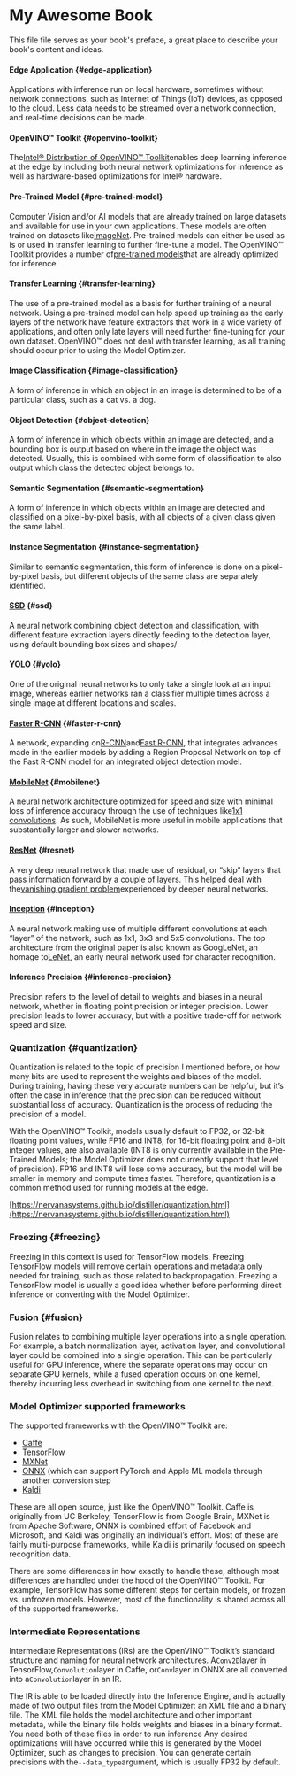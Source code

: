 # My Awesome Book

This file file serves as your book's preface, a great place to describe your book's content and ideas.

#### Edge Application {#edge-application}

Applications with inference run on local hardware, sometimes without network connections, such as Internet of Things \(IoT\) devices, as opposed to the cloud. Less data needs to be streamed over a network connection, and real-time decisions can be made.

#### OpenVINO™ Toolkit {#openvino-toolkit}

The[Intel® Distribution of OpenVINO™ Toolkit](https://software.intel.com/en-us/openvino-toolkit)enables deep learning inference at the edge by including both neural network optimizations for inference as well as hardware-based optimizations for Intel® hardware.

#### Pre-Trained Model {#pre-trained-model}

Computer Vision and/or AI models that are already trained on large datasets and available for use in your own applications. These models are often trained on datasets like[ImageNet](https://en.wikipedia.org/wiki/ImageNet). Pre-trained models can either be used as is or used in transfer learning to further fine-tune a model. The OpenVINO™ Toolkit provides a number of[pre-trained models](https://software.intel.com/en-us/openvino-toolkit/documentation/pretrained-models)that are already optimized for inference.

#### Transfer Learning {#transfer-learning}

The use of a pre-trained model as a basis for further training of a neural network. Using a pre-trained model can help speed up training as the early layers of the network have feature extractors that work in a wide variety of applications, and often only late layers will need further fine-tuning for your own dataset. OpenVINO™ does not deal with transfer learning, as all training should occur prior to using the Model Optimizer.

#### Image Classification {#image-classification}

A form of inference in which an object in an image is determined to be of a particular class, such as a cat vs. a dog.

#### Object Detection {#object-detection}

A form of inference in which objects within an image are detected, and a bounding box is output based on where in the image the object was detected. Usually, this is combined with some form of classification to also output which class the detected object belongs to.

#### Semantic Segmentation {#semantic-segmentation}

A form of inference in which objects within an image are detected and classified on a pixel-by-pixel basis, with all objects of a given class given the same label.

#### Instance Segmentation {#instance-segmentation}

Similar to semantic segmentation, this form of inference is done on a pixel-by-pixel basis, but different objects of the same class are separately identified.

#### [SSD](https://arxiv.org/abs/1512.02325) {#ssd}

A neural network combining object detection and classification, with different feature extraction layers directly feeding to the detection layer, using default bounding box sizes and shapes/

#### [YOLO](https://arxiv.org/abs/1506.02640) {#yolo}

One of the original neural networks to only take a single look at an input image, whereas earlier networks ran a classifier multiple times across a single image at different locations and scales.

#### [Faster R-CNN](https://arxiv.org/abs/1506.01497) {#faster-r-cnn}

A network, expanding on[R-CNN](https://arxiv.org/pdf/1311.2524.pdf)and[Fast R-CNN](https://arxiv.org/pdf/1504.08083.pdf), that integrates advances made in the earlier models by adding a Region Proposal Network on top of the Fast R-CNN model for an integrated object detection model.

#### [MobileNet](https://arxiv.org/abs/1704.04861) {#mobilenet}

A neural network architecture optimized for speed and size with minimal loss of inference accuracy through the use of techniques like[1x1 convolutions](https://stats.stackexchange.com/questions/194142/what-does-1x1-convolution-mean-in-a-neural-network). As such, MobileNet is more useful in mobile applications that substantially larger and slower networks.

#### [ResNet](https://arxiv.org/abs/1512.03385) {#resnet}

A very deep neural network that made use of residual, or “skip” layers that pass information forward by a couple of layers. This helped deal with the[vanishing gradient problem](https://towardsdatascience.com/the-vanishing-gradient-problem-69bf08b15484)experienced by deeper neural networks.

#### [Inception](https://arxiv.org/pdf/1409.4842.pdf) {#inception}

A neural network making use of multiple different convolutions at each “layer” of the network, such as 1x1, 3x3 and 5x5 convolutions. The top architecture from the original paper is also known as GoogLeNet, an homage to[LeNet](http://yann.lecun.com/exdb/publis/pdf/lecun-01a.pdf), an early neural network used for character recognition.

#### Inference Precision {#inference-precision}

Precision refers to the level of detail to weights and biases in a neural network, whether in floating point precision or integer precision. Lower precision leads to lower accuracy, but with a positive trade-off for network speed and size.

### Quantization {#quantization}

Quantization is related to the topic of precision I mentioned before, or how many bits are used to represent the weights and biases of the model. During training, having these very accurate numbers can be helpful, but it’s often the case in inference that the precision can be reduced without substantial loss of accuracy. Quantization is the process of reducing the precision of a model.

With the OpenVINO™ Toolkit, models usually default to FP32, or 32-bit floating point values, while FP16 and INT8, for 16-bit floating point and 8-bit integer values, are also available \(INT8 is only currently available in the Pre-Trained Models; the Model Optimizer does not currently support that level of precision\). FP16 and INT8 will lose some accuracy, but the model will be smaller in memory and compute times faster. Therefore, quantization is a common method used for running models at the edge.

[https://nervanasystems.github.io/distiller/quantization.html](https://nervanasystems.github.io/distiller/quantization.html)

### Freezing {#freezing}

Freezing in this context is used for TensorFlow models. Freezing TensorFlow models will remove certain operations and metadata only needed for training, such as those related to backpropagation. Freezing a TensorFlow model is usually a good idea whether before performing direct inference or converting with the Model Optimizer.

### Fusion {#fusion}

Fusion relates to combining multiple layer operations into a single operation. For example, a batch normalization layer, activation layer, and convolutional layer could be combined into a single operation. This can be particularly useful for GPU inference, where the separate operations may occur on separate GPU kernels, while a fused operation occurs on one kernel, thereby incurring less overhead in switching from one kernel to the next.

### **Model Optimizer supported frameworks**

The supported frameworks with the OpenVINO™ Toolkit are:

* [Caffe](https://caffe.berkeleyvision.org/)
* [TensorFlow](https://www.tensorflow.org/)
* [MXNet](https://mxnet.apache.org/)
* [ONNX](https://onnx.ai/) \(which can support PyTorch and Apple ML models through another conversion step
* [Kaldi](https://kaldi-asr.org/doc/dnn.html)

These are all open source, just like the OpenVINO™ Toolkit. Caffe is originally from UC Berkeley, TensorFlow is from Google Brain, MXNet is from Apache Software, ONNX is combined effort of Facebook and Microsoft, and Kaldi was originally an individual’s effort. Most of these are fairly multi-purpose frameworks, while Kaldi is primarily focused on speech recognition data.

There are some differences in how exactly to handle these, although most differences are handled under the hood of the OpenVINO™ Toolkit. For example, TensorFlow has some different steps for certain models, or frozen vs. unfrozen models. However, most of the functionality is shared across all of the supported frameworks.

### Intermediate Representations

Intermediate Representations \(IRs\) are the OpenVINO™ Toolkit’s standard structure and naming for neural network architectures. A`Conv2D`layer in TensorFlow,`Convolution`layer in Caffe, or`Conv`layer in ONNX are all converted into a`Convolution`layer in an IR.

The IR is able to be loaded directly into the Inference Engine, and is actually made of two output files from the Model Optimizer: an XML file and a binary file. The XML file holds the model architecture and other important metadata, while the binary file holds weights and biases in a binary format. You need both of these files in order to run inference Any desired optimizations will have occurred while this is generated by the Model Optimizer, such as changes to precision. You can generate certain precisions with the`--data_type`argument, which is usually FP32 by default.



